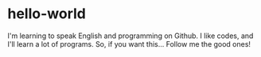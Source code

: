 # hello-world
I'm learning to speak English and programming on Github.
I like codes, and I'll learn a lot of programs.
So, if you want this... Follow me the good ones!
